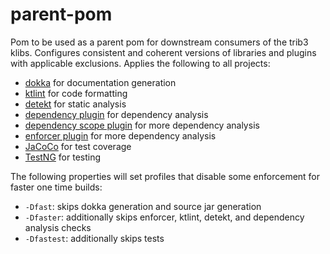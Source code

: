parent-pom
==========
Pom to be used as a parent pom for downstream consumers of the trib3 klibs.
Configures consistent and coherent versions of libraries and plugins with applicable exclusions.
Applies the following to all projects:
* [dokka](https://github.com/Kotlin/dokka) for documentation generation
* [ktlint](https://github.com/pinterest/ktlint) for code formatting
* [detekt](https://arturbosch.github.io/detekt) for static analysis
* [dependency plugin](https://maven.apache.org/plugins/maven-dependency-plugin) 
  for dependency analysis
* [dependency scope plugin](https://github.com/hubspot/dependency-scope-maven-plugin)
  for more dependency analysis
* [enforcer plugin](https://maven.apache.org/enforcer/maven-enforcer-plugin)
  for more dependency analysis
* [JaCoCo](https://github.com/jacoco/jacoco) for test coverage
* [TestNG](https://github.com/cbeust/testng) for testing

The following properties will set profiles that disable some enforcement
for faster one time builds:
* `-Dfast`: skips dokka generation and source jar generation
* `-Dfaster`: additionally skips enforcer, ktlint, detekt, and dependency analysis checks
* `-Dfastest`: additionally skips tests
